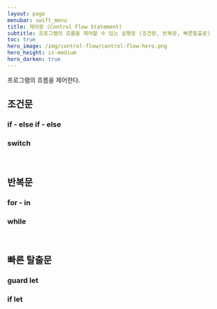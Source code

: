 ```yaml
---
layout: page
menubar: swift_menu
title: 제어문 (Control Flow Statement)
subtitle: 프로그램의 흐름을 제어할 수 있는 실행문 (조건문, 반복문, 빠른탈출문)
toc: true
hero_image: /img/control-flow/control-flow-hero.png
hero_height: is-medium
hero_darken: true
---
```


프로그램의 흐름을 제어한다.

## 조건문

### if - else if - else

### switch

<br/>

## 반복문

### for - in

### while

<br/>

## 빠른 탈출문

### guard let

### if let